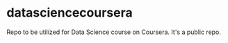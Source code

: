 datasciencecoursera
===================

Repo to be utilized for Data Science course on Coursera. It's a public repo.
